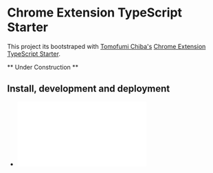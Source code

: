 # Chrome Extension TypeScript Starter

This project its bootstraped with [Tomofumi Chiba's](https://github.com/chibat) [Chrome Extension TypeScript Starter](https://github.com/chibat/chrome-extension-typescript-starter).

** Under Construction **

## Install, development and deployment

* ![build](/docs/INSTALL.md)
